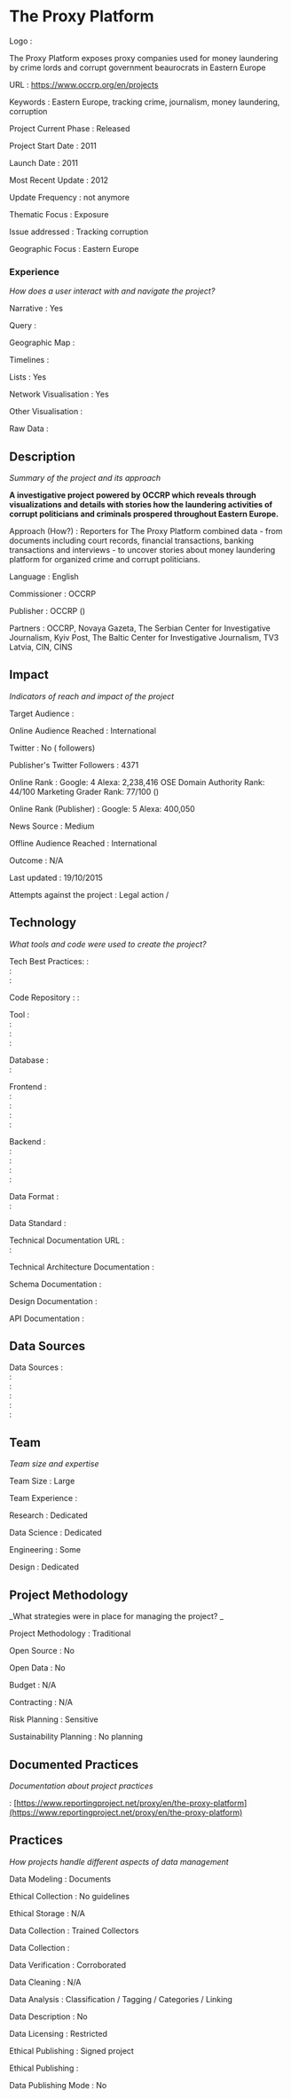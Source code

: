 # The Proxy Platform



Logo
:   

The Proxy Platform exposes proxy companies used for money laundering by crime lords and corrupt government beaurocrats in Eastern Europe

URL
:   https://www.occrp.org/en/projects


Keywords
:   Eastern Europe, tracking crime, journalism, money laundering, corruption



Project Current Phase
:   Released

    

Project Start Date
:   2011



Launch Date
:   2011



Most Recent Update
:   2012



Update Frequency
:   not anymore



Thematic Focus
:   Exposure



Issue addressed
:   Tracking corruption



Geographic Focus
:   Eastern Europe


### Experience

_How does a user interact with and navigate the project?_

Narrative
:   Yes 

Query
:    

Geographic Map
:     

Timelines
:    

Lists
:   Yes 

Network Visualisation
:   Yes

Other Visualisation
:   

Raw Data 
:   

## Description

_Summary of the project and its approach_

__A investigative project powered by OCCRP which reveals through visualizations and details with stories how the laundering activities of corrupt politicians and criminals prospered throughout Eastern Europe.__


Approach (How?)
:   Reporters for The Proxy Platform combined data - from documents including court records, financial transactions, banking transactions and interviews - to uncover stories about money laundering platform for organized crime and corrupt politicians.



Language
:   English



Commissioner
:   OCCRP



Publisher
:   OCCRP ()



Partners
:   OCCRP, Novaya Gazeta, The Serbian Center for Investigative Journalism, Kyiv Post, The Baltic Center for Investigative Journalism, TV3 Latvia, CIN, CINS


## Impact

_Indicators of reach and impact of the project_


Target Audience
:   



Online Audience Reached
:   International



Twitter
:   No ( followers)



Publisher's Twitter Followers
:   4371



Online Rank
:    Google:   4   Alexa:   2,238,416  OSE Domain Authority Rank:   44/100 Marketing Grader Rank:   77/100 ()


Online Rank (Publisher)
:    Google:   5  Alexa:   400,050



News Source
:   Medium



Offline Audience Reached
:   International



Outcome
:   N/A



Last updated
:   19/10/2015


Attempts against the project
:   Legal action  / 


## Technology

_What tools and code were used to create the project?_

Tech Best Practices:
:    
:     
:    

Code Repository
:   []()
:   []()

Tool
:   
:   
:   
:   

Database
:   
:   

Frontend
:   
:   
:   
:   
:   

Backend
:   
:   
:   
:   
:   

Data Format
:   
:   

Data Standard
:   

Technical Documentation URL
:   
:   

Technical Architecture Documentation
:   

Schema Documentation
:   

Design Documentation
:   

API Documentation
:   


## Data Sources

Data Sources
:   
:   
:   
:   
:   
:   

## Team

_Team size and expertise_

Team Size
:   Large



Team Experience
:    

Research
:   Dedicated 

Data Science
:   Dedicated 

Engineering
:    Some

Design
:   Dedicated


## Project Methodology

_What strategies were in place for managing the project? _

Project Methodology
:   Traditional



Open Source
:   No



Open Data
:   No



Budget
:   N/A


Contracting
:   N/A



Risk Planning
:   Sensitive



Sustainability Planning
:   No planning


## Documented Practices

_Documentation about project practices_

 
 :   [https://www.reportingproject.net/proxy/en/the-proxy-platform](https://www.reportingproject.net/proxy/en/the-proxy-platform)  

 


 



## Practices

_How projects handle different aspects of data management_


Data Modeling
:   Documents



Ethical Collection
:   No guidelines



Ethical Storage
:   N/A



Data Collection
:   Trained Collectors



Data Collection
:   



Data Verification
:   Corroborated



Data Cleaning
:   N/A



Data Analysis
:   Classification / Tagging / Categories / Linking



Data Description
:   No



Data Licensing
:   Restricted



Ethical Publishing
:   Signed project



Ethical Publishing
:   



Data Publishing Mode
:   No
